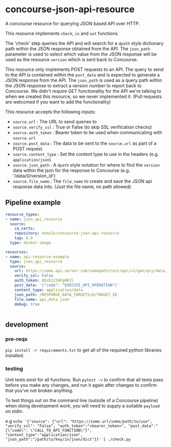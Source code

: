 # concourse-json-api-resource

A concourse resource for querying JSON based API over HTTP.

This resource implements `check`, `in` and `out` functions.

The 'check' step queries the API and will search for a `dpath` style dictionary path within the JSON response obtained from the API. The `json_path` parameter is used to select which value from the JSON response will be used as the resource `version` which is sent back to Concourse.

This resource only implements POST requests to an API. The query to send to the API is contained within the `post_data` and is expected to generate a JSON response from the API. The `json_path` is used as a query path within the JSON response to extract a version number to report back to Concourse. We didn't require GET functionality for the API we're talking to when we created this resource, so we never implemented it. (Pull requests are welcomed if you want to add the functionality)

This resource accepts the following inputs:

* `source.url` : The URL to send queries to
* `source.verify_ssl` : True or False (to skip SSL verification checks)
* `source.auth_token` : Bearer token to be used when communicating with `source.url`
* `source.post_data` : The data to be sent to the `source.url` as part of a POST request.
* `source.content_type` : Set the content type to use in the headers (e.g. `application/json`)
* `source.json_path` : A `dpath` style notation for where to find the `version` data within the json for the response to Concourse (e.g. '/data/0/version_id')
* `source.file_name` : The `file_name` to create and save the JSON api response data into. (Just the file name, no path allowed)

## Pipeline example

```yaml
resource_types:
- name: json_api_resource
  source:
    ca_certs:
    repository: dsmule/concourse-json-api-resource
    tag: 0.9
  type: docker-image

resources:
- name: api-resource-example
  type: json_api_resource
  source:
    url: https://some.api.server.com/somepath/rest/api/v1/gen/qry/data/
    verify_ssl: False
    auth_token: AbcD1234FgHKJl
    post_data: '{"code": "EXECUTE_API_OPERATION"}'
    content_type: application/data
    json_path: /RESPONSE_DATA_TARGETS/0/TARGET_ID
    file_name: api_data.json
    debug: true



```

## development

### pre-reqs

`pip install -r requirements.txt` to get all of the required python libraries installed.

### testing

Unit tests exist for all functions.
Run `pytest -v` to confirm that all tests pass before you make any changes, and run it again after changes to confirm that you've not broken anything.

To test things out on the command line (outside of a Concourse pipeline) when doing development work, you will need to supply a suitable `payload` on stdin.

e.g `echo '{"source": {"url": "https://some.url/some/path/to/use", "verify_ssl": "False", "auth_token":"<bearer_token>", "post_data":"{\"code\": \"CALL_TO_API_FUNCTION\"}", "content_type":"application/json", "json_path":"/path/to/key/in/json/dict"}}' | ./check.py`
